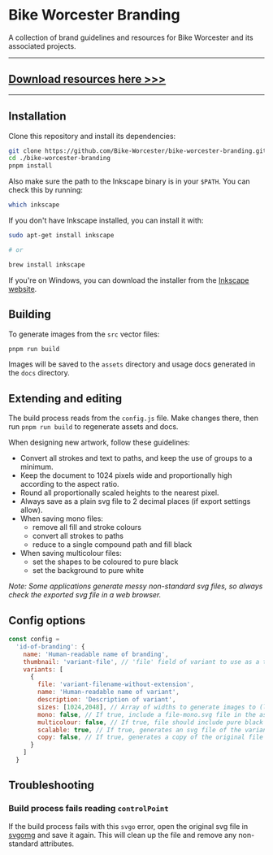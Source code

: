 # Bike Worcester Branding

A collection of brand guidelines and resources for Bike Worcester and its associated projects.

---

## [Download resources here >>>](docs/index.md)

---

## Installation

Clone this repository and install its dependencies:

```bash
git clone https://github.com/Bike-Worcester/bike-worcester-branding.git
cd ./bike-worcester-branding
pnpm install
```

Also make sure the path to the Inkscape binary is in your `$PATH`. You can check this by running:

```bash
which inkscape
```

If you don't have Inkscape installed, you can install it with:

```bash
sudo apt-get install inkscape

# or

brew install inkscape
```

If you're on Windows, you can download the installer from the [Inkscape website](https://inkscape.org/).

## Building

To generate images from the `src` vector files:

```bash
pnpm run build
```

Images will be saved to the `assets` directory and usage docs generated in the `docs` directory.

## Extending and editing

The build process reads from the `config.js` file. Make changes there, then run `pnpm run build` to regenerate assets and docs.

When designing new artwork, follow these guidelines:

- Convert all strokes and text to paths, and keep the use of groups to a minimum.
- Keep the document to 1024 pixels wide and proportionally high according to the aspect ratio.
- Round all proportionally scaled heights to the nearest pixel.
- Always save as a plain svg file to 2 decimal places (if export settings allow).
- When saving mono files:
  - remove all fill and stroke colours
  - convert all strokes to paths
  - reduce to a single compound path and fill black
- When saving multicolour files:
  - set the shapes to be coloured to pure black
  - set the background to pure white

_Note: Some applications generate messy non-standard svg files, so always check the exported svg file in a web browser._

## Config options

```javascript
const config =
  'id-of-branding': {
    name: 'Human-readable name of branding',
    thumbnail: 'variant-file', // 'file' field of variant to use as a thumbnail
    variants: [
      {
        file: 'variant-filename-without-extension',
        name: 'Human-readable name of variant',
        description: 'Description of variant',
        sizes: [1024,2048], // Array of widths to generate images to (leave blank for no images)
        mono: false, // If true, include a file-mono.svg file in the assets
        multicolour: false, // If true, file should include pure black and white for fg and bg colours
        scalable: true, // If true, generates an svg file of the variant,
        copy: false, // If true, generates a copy of the original file
      }
    ]
  }
```

## Troubleshooting

### Build process fails reading `controlPoint`

If the build process fails with this `svgo` error, open the original svg file in [svgomg](https://jakearchibald.github.io/svgomg/) and save it again. This will clean up the file and remove any non-standard attributes.
